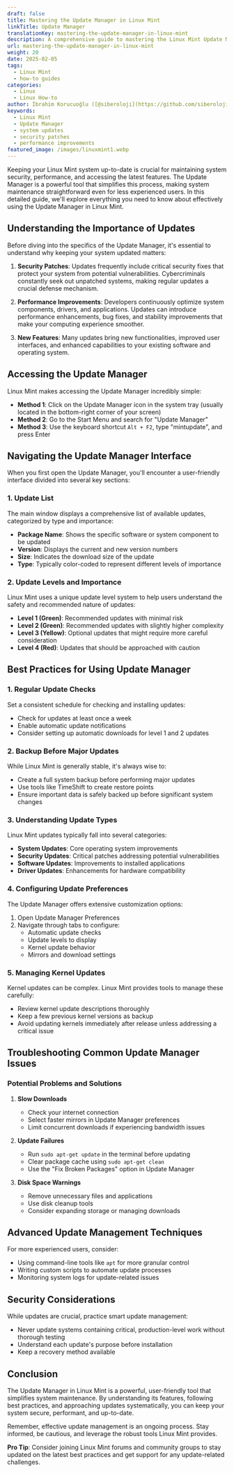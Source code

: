 ```yaml
---
draft: false
title: Mastering the Update Manager in Linux Mint
linkTitle: Update Manager
translationKey: mastering-the-update-manager-in-linux-mint
description: A comprehensive guide to mastering the Linux Mint Update Manager, a powerful tool for keeping your system up-to-date and secure.
url: mastering-the-update-manager-in-linux-mint
weight: 20
date: 2025-02-05
tags:
  - Linux Mint
  - how-to guides
categories:
  - Linux
  - Linux How-to
author: İbrahim Korucuoğlu ([@siberoloji](https://github.com/siberoloji))
keywords:
  - Linux Mint
  - Update Manager
  - system updates
  - security patches
  - performance improvements
featured_image: /images/linuxmint1.webp
---
```

Keeping your Linux Mint system up-to-date is crucial for maintaining system security, performance, and accessing the latest features. The Update Manager is a powerful tool that simplifies this process, making system maintenance straightforward even for less experienced users. In this detailed guide, we'll explore everything you need to know about effectively using the Update Manager in Linux Mint.

## Understanding the Importance of Updates

Before diving into the specifics of the Update Manager, it's essential to understand why keeping your system updated matters:

1. **Security Patches**: Updates frequently include critical security fixes that protect your system from potential vulnerabilities. Cybercriminals constantly seek out unpatched systems, making regular updates a crucial defense mechanism.

2. **Performance Improvements**: Developers continuously optimize system components, drivers, and applications. Updates can introduce performance enhancements, bug fixes, and stability improvements that make your computing experience smoother.

3. **New Features**: Many updates bring new functionalities, improved user interfaces, and enhanced capabilities to your existing software and operating system.

## Accessing the Update Manager

Linux Mint makes accessing the Update Manager incredibly simple:

- **Method 1**: Click on the Update Manager icon in the system tray (usually located in the bottom-right corner of your screen)
- **Method 2**: Go to the Start Menu and search for "Update Manager"
- **Method 3**: Use the keyboard shortcut `Alt + F2`, type "mintupdate", and press Enter

## Navigating the Update Manager Interface

When you first open the Update Manager, you'll encounter a user-friendly interface divided into several key sections:

### 1. Update List

The main window displays a comprehensive list of available updates, categorized by type and importance:

- **Package Name**: Shows the specific software or system component to be updated
- **Version**: Displays the current and new version numbers
- **Size**: Indicates the download size of the update
- **Type**: Typically color-coded to represent different levels of importance

### 2. Update Levels and Importance

Linux Mint uses a unique update level system to help users understand the safety and recommended nature of updates:

- **Level 1 (Green)**: Recommended updates with minimal risk
- **Level 2 (Green)**: Recommended updates with slightly higher complexity
- **Level 3 (Yellow)**: Optional updates that might require more careful consideration
- **Level 4 (Red)**: Updates that should be approached with caution

## Best Practices for Using Update Manager

### 1. Regular Update Checks

Set a consistent schedule for checking and installing updates:

- Check for updates at least once a week
- Enable automatic update notifications
- Consider setting up automatic downloads for level 1 and 2 updates

### 2. Backup Before Major Updates

While Linux Mint is generally stable, it's always wise to:

- Create a full system backup before performing major updates
- Use tools like TimeShift to create restore points
- Ensure important data is safely backed up before significant system changes

### 3. Understanding Update Types

Linux Mint updates typically fall into several categories:

- **System Updates**: Core operating system improvements
- **Security Updates**: Critical patches addressing potential vulnerabilities
- **Software Updates**: Improvements to installed applications
- **Driver Updates**: Enhancements for hardware compatibility

### 4. Configuring Update Preferences

The Update Manager offers extensive customization options:

1. Open Update Manager Preferences
2. Navigate through tabs to configure:
   - Automatic update checks
   - Update levels to display
   - Kernel update behavior
   - Mirrors and download settings

### 5. Managing Kernel Updates

Kernel updates can be complex. Linux Mint provides tools to manage these carefully:

- Review kernel update descriptions thoroughly
- Keep a few previous kernel versions as backup
- Avoid updating kernels immediately after release unless addressing a critical issue

## Troubleshooting Common Update Manager Issues

### Potential Problems and Solutions

1. **Slow Downloads**
   - Check your internet connection
   - Select faster mirrors in Update Manager preferences
   - Limit concurrent downloads if experiencing bandwidth issues

2. **Update Failures**
   - Run `sudo apt-get update` in the terminal before updating
   - Clear package cache using `sudo apt-get clean`
   - Use the "Fix Broken Packages" option in Update Manager

3. **Disk Space Warnings**
   - Remove unnecessary files and applications
   - Use disk cleanup tools
   - Consider expanding storage or managing downloads

## Advanced Update Management Techniques

For more experienced users, consider:

- Using command-line tools like `apt` for more granular control
- Writing custom scripts to automate update processes
- Monitoring system logs for update-related issues

## Security Considerations

While updates are crucial, practice smart update management:

- Never update systems containing critical, production-level work without thorough testing
- Understand each update's purpose before installation
- Keep a recovery method available

## Conclusion

The Update Manager in Linux Mint is a powerful, user-friendly tool that simplifies system maintenance. By understanding its features, following best practices, and approaching updates systematically, you can keep your system secure, performant, and up-to-date.

Remember, effective update management is an ongoing process. Stay informed, be cautious, and leverage the robust tools Linux Mint provides.

**Pro Tip**: Consider joining Linux Mint forums and community groups to stay updated on the latest best practices and get support for any update-related challenges.
